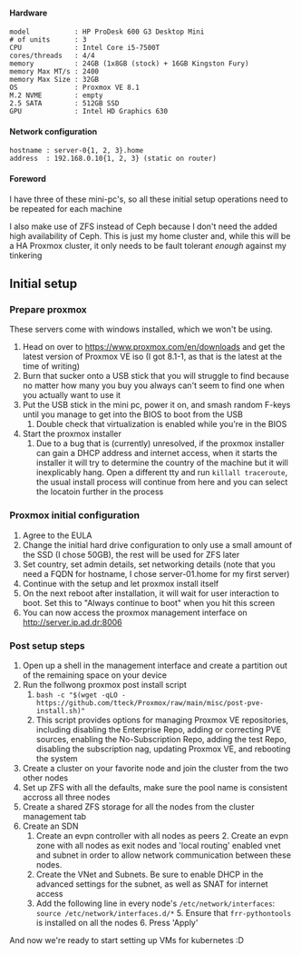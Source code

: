#### Hardware
```
model           : HP ProDesk 600 G3 Desktop Mini
# of units      : 3
CPU             : Intel Core i5-7500T
cores/threads   : 4/4
memory          : 24GB (1x8GB (stock) + 16GB Kingston Fury)
memory Max MT/s : 2400
memory Max Size : 32GB
OS              : Proxmox VE 8.1
M.2 NVME        : empty
2.5 SATA        : 512GB SSD
GPU             : Intel HD Graphics 630
```
#### Network configuration
```
hostname : server-0{1, 2, 3}.home
address  : 192.168.0.10{1, 2, 3} (static on router)
```
#### Foreword
I have three of these mini-pc's, so all these initial setup operations need to be repeated for each machine

I also make use of ZFS instead of Ceph because I don't need the added high availability of Ceph. This is just my home cluster and, while this will be a HA Proxmox cluster, it only needs to be fault tolerant *enough* against my tinkering

## Initial setup

### Prepare proxmox
These servers come with windows installed, which we won't be using.
1. Head on over to https://www.proxmox.com/en/downloads and get the latest version of Proxmox VE iso (I got 8.1-1, as that is the latest at the time of writing)
2. Burn that sucker onto a USB stick that you will struggle to find because no matter how many you buy you always can't seem to find one when you actually want to use it
3. Put the USB stick in the mini pc, power it on, and smash random F-keys until you manage to get into the BIOS to boot from the USB
	1. Double check that virtualization is enabled while you're in the BIOS
5. Start the proxmox installer
	1. Due to a bug that is (currently) unresolved, if the proxmox installer can gain a DHCP address and internet access, when it starts the installer it will try to determine the country of the machine but it will inexplicably hang. Open a different tty and run `killall traceroute`, the usual install process will continue from here and you can select the locatoin further in the process

### Proxmox initial configuration
1. Agree to the EULA
2. Change the initial hard drive configuration to only use a small amount of the SSD (I chose 50GB), the rest will be used for ZFS later
3. Set country, set admin details, set networking details (note that you need a FQDN for hostname, I chose server-01.home for my first server)
4. Continue with the setup and let proxmox install itself
5. On the next reboot after installation, it will wait for user interaction to boot. Set this to "Always continue to boot" when you hit this screen
6. You can now access the proxmox management interface on http://server.ip.ad.dr:8006

### Post setup steps
1. Open up a shell in the management interface and create a partition out of the remaining space on your device
3. Run the follwong proxmox post install script 
	1. `bash -c "$(wget -qLO - https://github.com/tteck/Proxmox/raw/main/misc/post-pve-install.sh)"`
	2. This script provides options for managing Proxmox VE repositories, including disabling the Enterprise Repo, adding or correcting PVE sources, enabling the No-Subscription Repo, adding the test Repo, disabling the subscription nag, updating Proxmox VE, and rebooting the system
4. Create a cluster on your favorite node and join the cluster from the two other nodes
5. Set up ZFS with all the defaults, make sure the pool name is consistent accross all three nodes
6. Create a shared ZFS storage for all the nodes from the cluster management tab
7. Create an SDN
 	1. Create an evpn controller with all nodes as peers
        2. Create an evpn zone with all nodes as exit nodes and 'local routing' enabled vnet and subnet in order to allow network communication between these nodes.
	3. Create the VNet and Subnets. Be sure to enable DHCP in the advanced settings for the subnet, as well as SNAT for internet access
	4. Add the following line in every node's `/etc/network/interfaces`: `source /etc/network/interfaces.d/*`
        5. Ensure that `frr-pythontools` is installed on all the nodes
        6. Press 'Apply' 	

And now we're ready to start setting up VMs for kubernetes :D
